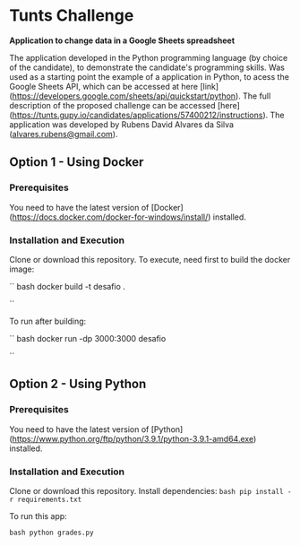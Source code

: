 # Tunts Challenge

**Application to change data in a Google Sheets spreadsheet**

The application developed in the Python programming language (by choice of the candidate), to demonstrate the candidate's programming skills. Was used as a starting point the example of a application in Python, to acess the Google Sheets API, which can be accessed at here [link] (https://developers.google.com/sheets/api/quickstart/python). The full description of the
proposed challenge can be accessed [here] (https://tunts.gupy.io/candidates/applications/57400212/instructions).
The application was developed by Rubens David Alvares da Silva (alvares.rubens@gmail.com).

## Option 1 - Using Docker

### Prerequisites

You need to have the latest version of [Docker] (https://docs.docker.com/docker-for-windows/install/) installed.


### Installation and Execution

Clone or download this repository. To execute, need first to build the docker image:

`` bash
docker build -t desafio .

``

To run after building:

`` bash
docker run -dp 3000:3000 desafio

``

## Option 2 - Using Python

### Prerequisites

You need to have the latest version of [Python] (https://www.python.org/ftp/python/3.9.1/python-3.9.1-amd64.exe) installed.


### Installation and Execution

Clone or download this repository. Install dependencies:
``bash
pip install -r requirements.txt
``

To run this app:

`` bash
python grades.py
``
